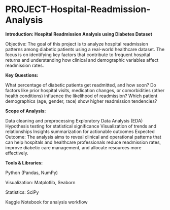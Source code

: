 # PROJECT-Hospital-Readmission-Analysis
**Introduction: Hospital Readmission Analysis using Diabetes Dataset**

Objective: The goal of this project is to analyze hospital readmission patterns among diabetic patients using a real-world healthcare dataset. The focus is on identifying key factors that contribute to frequent hospital returns and understanding how clinical and demographic variables affect readmission rates.

**Key Questions:**

What percentage of diabetic patients get readmitted, and how soon?
Do factors like prior hospital visits, medication changes, or comorbidities (other health conditions) influence the likelihood of readmission?
Which patient demographics (age, gender, race) show higher readmission tendencies?

**Scope of Analysis:**

Data cleaning and preprocessing
Exploratory Data Analysis (EDA)
Hypothesis testing for statistical significance
Visualization of trends and relationships
Insights summarization for actionable outcomes
Expected Outcome: The analysis aims to reveal clinical and operational patterns that can help hospitals and healthcare professionals reduce readmission rates, improve diabetic care management, and allocate resources more effectively.

**Tools & Libraries:**

Python (Pandas, NumPy)

Visualization: Matplotlib, Seaborn

Statistics: SciPy

Kaggle Notebook for analysis workflow
